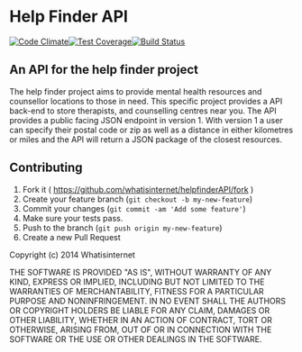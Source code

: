 Help Finder API
=============
[![Code Climate](https://codeclimate.com/github/whatisinternet/helpfinderAPI/badges/gpa.svg)](https://codeclimate.com/github/whatisinternet/helpfinderAPI)[![Test Coverage](https://codeclimate.com/github/whatisinternet/helpfinderAPI/badges/coverage.svg)](https://codeclimate.com/github/whatisinternet/helpfinderAPI)[![Build Status](https://travis-ci.org/whatisinternet/helpfinderAPI.svg?branch=master)](https://travis-ci.org/whatisinternet/helpfinderAPI)

## An API for the help finder project

The help finder project aims to provide mental health resources and counsellor locations to those in need. This specific project provides a API back-end to store therapists, and counselling centres near you. The API provides a public facing JSON endpoint in version 1. With version 1 a user can specify their postal code or zip as well as a distance in either kilometres or miles and the API will return a JSON package of the closest resources.

## Contributing

1. Fork it ( https://github.com/whatisinternet/helpfinderAPI/fork )
2. Create your feature branch (`git checkout -b my-new-feature`)
3. Commit your changes (`git commit -am 'Add some feature'`)
4. Make sure your tests pass.
5. Push to the branch (`git push origin my-new-feature`)
6. Create a new Pull Request

Copyright (c) 2014 Whatisinternet

THE SOFTWARE IS PROVIDED "AS IS", WITHOUT WARRANTY OF ANY KIND,
EXPRESS OR IMPLIED, INCLUDING BUT NOT LIMITED TO THE WARRANTIES OF
MERCHANTABILITY, FITNESS FOR A PARTICULAR PURPOSE AND
NONINFRINGEMENT. IN NO EVENT SHALL THE AUTHORS OR COPYRIGHT HOLDERS BE
LIABLE FOR ANY CLAIM, DAMAGES OR OTHER LIABILITY, WHETHER IN AN ACTION
OF CONTRACT, TORT OR OTHERWISE, ARISING FROM, OUT OF OR IN CONNECTION
WITH THE SOFTWARE OR THE USE OR OTHER DEALINGS IN THE SOFTWARE.